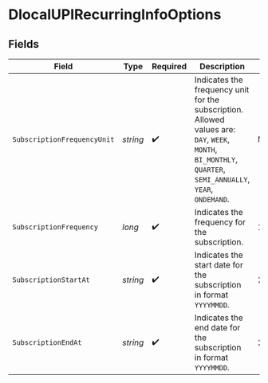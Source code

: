 # DlocalUPIRecurringInfoOptions


## Fields

| Field                                                                                                                                                        | Type                                                                                                                                                         | Required                                                                                                                                                     | Description                                                                                                                                                  | Example                                                                                                                                                      |
| ------------------------------------------------------------------------------------------------------------------------------------------------------------ | ------------------------------------------------------------------------------------------------------------------------------------------------------------ | ------------------------------------------------------------------------------------------------------------------------------------------------------------ | ------------------------------------------------------------------------------------------------------------------------------------------------------------ | ------------------------------------------------------------------------------------------------------------------------------------------------------------ |
| `SubscriptionFrequencyUnit`                                                                                                                                  | *string*                                                                                                                                                     | :heavy_check_mark:                                                                                                                                           | Indicates the frequency unit for the subscription. Allowed values are: `DAY`, `WEEK`, `MONTH`, `BI_MONTHLY`, `QUARTER`, `SEMI_ANNUALLY`, `YEAR`, `ONDEMAND`. | MONTH                                                                                                                                                        |
| `SubscriptionFrequency`                                                                                                                                      | *long*                                                                                                                                                       | :heavy_check_mark:                                                                                                                                           | Indicates the frequency for the subscription.                                                                                                                | 1                                                                                                                                                            |
| `SubscriptionStartAt`                                                                                                                                        | *string*                                                                                                                                                     | :heavy_check_mark:                                                                                                                                           | Indicates the start date for the subscription in format `YYYYMMDD`.                                                                                          | 20231201                                                                                                                                                     |
| `SubscriptionEndAt`                                                                                                                                          | *string*                                                                                                                                                     | :heavy_check_mark:                                                                                                                                           | Indicates the end date for the subscription in format `YYYYMMDD`.                                                                                            | 20241201                                                                                                                                                     |